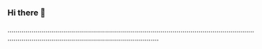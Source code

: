 ### Hi there 👋

........................................................................................................................................................................................................